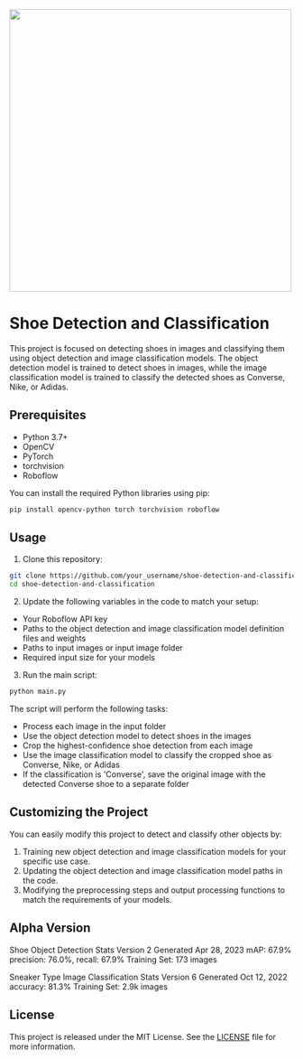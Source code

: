 <img src = https://user-images.githubusercontent.com/35541449/235310516-b11d07ac-f3e6-489d-b9bb-a1ad367c0829.png width="500">

# Shoe Detection and Classification

This project is focused on detecting shoes in images and classifying them using object detection and image classification models. The object detection model is trained to detect shoes in images, while the image classification model is trained to classify the detected shoes as Converse, Nike, or Adidas.

## Prerequisites

- Python 3.7+
- OpenCV
- PyTorch
- torchvision
- Roboflow

You can install the required Python libraries using pip:

```bash
pip install opencv-python torch torchvision roboflow
```

## Usage

1. Clone this repository:

```bash
git clone https://github.com/your_username/shoe-detection-and-classification.git
cd shoe-detection-and-classification
```

2. Update the following variables in the code to match your setup:

- Your Roboflow API key
- Paths to the object detection and image classification model definition files and weights
- Paths to input images or input image folder
- Required input size for your models

3. Run the main script:

```bash
python main.py
```

The script will perform the following tasks:

- Process each image in the input folder
- Use the object detection model to detect shoes in the images
- Crop the highest-confidence shoe detection from each image
- Use the image classification model to classify the cropped shoe as Converse, Nike, or Adidas
- If the classification is 'Converse', save the original image with the detected Converse shoe to a separate folder

## Customizing the Project

You can easily modify this project to detect and classify other objects by:

1. Training new object detection and image classification models for your specific use case.
2. Updating the object detection and image classification model paths in the code.
3. Modifying the preprocessing steps and output processing functions to match the requirements of your models.

## Alpha Version
Shoe Object Detection Stats
Version 2 Generated Apr 28, 2023 mAP: 67.9% precision: 76.0%, recall: 67.9%
Training Set: 173 images

Sneaker Type Image Classification Stats
Version 6 Generated Oct 12, 2022 accuracy: 81.3%
Training Set: 2.9k images
## License

This project is released under the MIT License. See the [LICENSE](https://opensource.org/license/mit/) file for more information.
